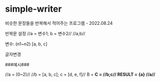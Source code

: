 # simple-writer
비슷한 문장들을 반복해서 적어주는 프로그램 - 2022.08.24




반복문 설정
//a = 변수1; b = 변수2//
//a;b//

변수:
(n1~n2)
[a, b, c]


글자변경
<V>


###예시###


//a = (0~2)//
//b = [a, b, c]; c = [d, e, f]//
B = <b>
C = <c>
//b;c//
RESULT = {a}
//a//
